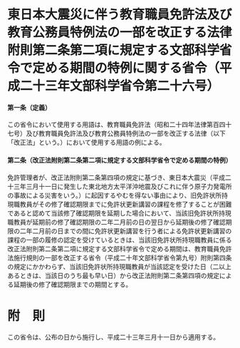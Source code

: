 # 東日本大震災に伴う教育職員免許法及び教育公務員特例法の一部を改正する法律附則第二条第二項に規定する文部科学省令で定める期間の特例に関する省令（平成二十三年文部科学省令第二十六号）
#### 第一条（定義）
この省令において使用する用語は、教育職員免許法（昭和二十四年法律第百四十七号）及び教育職員免許法及び教育公務員特例法の一部を改正する法律（以下「改正法」という。）において使用する用語の例による。
#### 第二条（改正法附則第二条第二項に規定する文部科学省令で定める期間の特例）
免許管理者が、改正法附則第二条第四項の規定に基づき、東日本大震災（平成二十三年三月十一日に発生した東北地方太平洋沖地震及びこれに伴う原子力発電所の事故による災害をいう。）に起因するやむを得ない事由により、旧免許状所持現職教員がその修了確認期限までに免許状更新講習の課程を修了することが困難であると認めて当該修了確認期限を延期した場合において、当該旧免許状所持現職教員が延期前の修了確認期限の二年二月前の日の翌日から延期後の修了確認期限の二年二月前の日までの間に免許状更新講習を行う者による免許状更新講習の課程の一部の履修の認定を受けているときは、当該旧免許状所持現職教員に係る改正法附則第二条第二項に規定する文部科学省令で定める期間は、教育職員免許法施行規則の一部を改正する省令（平成二十年文部科学省令第九号）附則第四条の規定にかかわらず、当該旧免許状所持現職教員が当該認定を受けた日（二以上あるときは、当該日のうち最も早い日）から改正法附則第二条第四項の規定による延期後の修了確認期限までの期間とする。
# 附　則
この省令は、公布の日から施行し、平成二十三年三月十一日から適用する。
